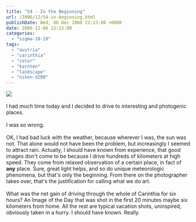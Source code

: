 ```yaml
---
title: "54 - In the Beginning"
url: /2006/12/54-in-beginning.html
publishDate: Wed, 06 Dec 2006 22:23:00 +0000
date: 2006-12-06 22:23:00
categories: 
  - "sigma-10-20"
tags: 
  - "austria"
  - "carinthia"
  - "color"
  - "karnten"
  - "landscape"
  - "nikon-d200"
---
```

<a href="https://d25zfm9zpd7gm5.cloudfront.net/1200x1200/2006/20061206_102453_ps.jpg"><img src="https://d25zfm9zpd7gm5.cloudfront.net/0600x0600/2006/20061206_102453_ps.jpg"/></a><br/><br/>I had much time today and I decided to drive to interesting and photogenic places. <br/><br/>I was so wrong. <br/><br/>OK, I had bad luck with the weather, because wherever I was, the sun was not. That alone would not have been the problem, but increasingly I seemed to attract rain. Actually, I should have known from experience, that good images don't come to be because I drive hundreds of kilometers at high speed. They come from relaxed  observation of a certain place, in fact of <span style="font-weight:bold;">any</span> place. Sure, great light helps, and so do unique meteorologic phenomena, but that's only the beginning. From there on the photographer takes over, that's the justification for calling what we do art.<br/><br/>What was the net gain of driving through the whole of Carinthia for six hours? An Image of the Day that was shot in the first 20 minutes maybe six kilometers from home. All the rest are typical vacation shots, uninspired, obviously taken in a hurry. I should have known. Really.
